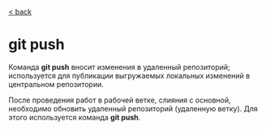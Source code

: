 [< back](/readme.md)

# git push

Команда **git push** вносит изменения в удаленный репозиторий; используется для публикации выгружаемых локальных изменений в центральном репозитории.

После проведения работ в рабочей ветке, слияния с основной, необходимо обновить удаленный репозиторий (удаленную ветку). Для этого используется команда **git push**.

